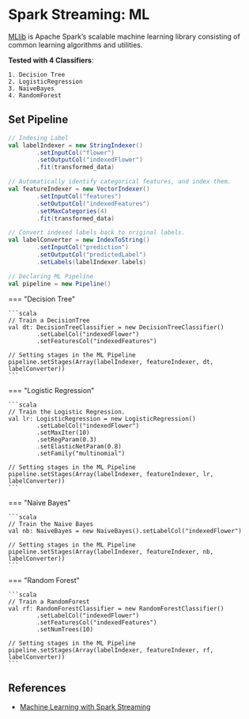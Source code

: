# Spark Streaming: ML

[MLlib](https://spark.apache.org/docs/latest/mllib-guide.html) is Apache Spark’s
scalable machine learning library consisting of common learning algorithms and
utilities.

**Tested with 4 Classifiers**:

```text
1. Decision Tree
2. LogisticRegression
3. NaiveBayes
4. RandomForest
```

## Set Pipeline

```scala
// Indesing Label
val labelIndexer = new StringIndexer()
        .setInputCol("flower")
        .setOutputCol("indexedFlower")
        .fit(transformed_data)

// Automatically identify categorical features, and index them.
val featureIndexer = new VectorIndexer()
        .setInputCol("features")
        .setOutputCol("indexedFeatures")
        .setMaxCategories(4)
        .fit(transformed_data)

// Convert indexed labels back to original labels.
val labelConverter = new IndexToString()
        .setInputCol("prediction")
        .setOutputCol("predictedLabel")
        .setLabels(labelIndexer.labels)

// Declaring ML Pipeline
val pipeline = new Pipeline()
```

=== "Decision Tree"

    ```scala
    // Train a DecisionTree
    val dt: DecisionTreeClassifier = new DecisionTreeClassifier()
            .setLabelCol("indexedFlower")
            .setFeaturesCol("indexedFeatures")

    // Setting stages in the ML Pipeline
    pipeline.setStages(Array(labelIndexer, featureIndexer, dt, labelConverter))
    ```

=== "Logistic Regression"

    ```scala
    // Train the Logistic Regression.
    val lr: LogisticRegression = new LogisticRegression()
            .setLabelCol("indexedFlower")
            .setMaxIter(10)
            .setRegParam(0.3)
            .setElasticNetParam(0.8)
            .setFamily("multinomial")

    // Setting stages in the ML Pipeline
    pipeline.setStages(Array(labelIndexer, featureIndexer, lr, labelConverter))
    ```

=== "Naive Bayes"

    ```scala
    // Train the Naive Bayes
    val nb: NaiveBayes = new NaiveBayes().setLabelCol("indexedFlower")

    // Setting stages in the ML Pipeline
    pipeline.setStages(Array(labelIndexer, featureIndexer, nb, labelConverter))
    ```

=== "Random Forest"

    ```scala
    // Train a RandomForest
    val rf: RandomForestClassifier = new RandomForestClassifier()
            .setLabelCol("indexedFlower")
            .setFeaturesCol("indexedFeatures")
            .setNumTrees(10)

    // Setting stages in the ML Pipeline
    pipeline.setStages(Array(labelIndexer, featureIndexer, rf, labelConverter))
    ```

## References

- [Machine Learning with Spark Streaming](https://blog.clairvoyantsoft.com/machine-learning-with-spark-streaming-281b2d1e4fd5)
